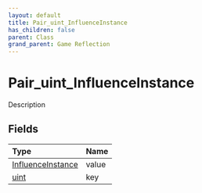 ```yaml
---
layout: default
title: Pair_uint_InfluenceInstance
has_children: false
parent: Class
grand_parent: Game Reflection
---
```

# Pair_uint_InfluenceInstance
Description 

## Fields

| Type | Name |
|:-------------|:--------------|
| [InfluenceInstance](/docs/game-reflection/classes/influence_instance) | value |
| [uint](/docs/game-reflection/components/uint) | key |

